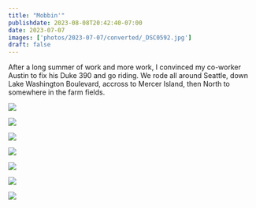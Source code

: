 ```yaml
---
title: "Mobbin'"
publishdate: 2023-08-08T20:42:40-07:00
date: 2023-07-07
images: ['photos/2023-07-07/converted/_DSC0592.jpg']
draft: false
---
```


After a long summer of work and more work, I convinced my co-worker Austin to fix his Duke 390 and go riding.  We rode all around Seattle, down Lake Washington Boulevard, accross to Mercer Island, then North to somewhere in the farm fields.

![](../photos/2023-07-07/converted/_DSC0592.jpg)

![](../photos/2023-07-07/converted/_DSC0594.jpg)

![](../photos/2023-07-07/converted/_DSC0599.jpg)

![](../photos/2023-07-07/converted/_DSC0611.jpg)

![](../photos/2023-07-07/converted/_DSC0616.jpg)

![](../photos/2023-07-07/converted/_DSC0620.jpg)

![](../photos/2023-07-07/converted/_DSC0621.jpg)